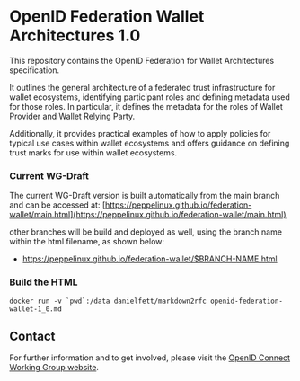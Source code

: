 # OpenID Federation Wallet Architectures 1.0

This repository contains the OpenID Federation for Wallet Architectures specification.

It outlines the general architecture of a federated trust infrastructure for wallet ecosystems, identifying participant roles and defining metadata used for those roles.
In particular, it defines the metadata for the roles of Wallet Provider and Wallet Relying Party.

Additionally, it provides practical examples of how to apply policies for typical use cases within wallet ecosystems and offers guidance on defining trust marks for use within wallet ecosystems.

### Current WG-Draft

The current WG-Draft version is built automatically from the main branch and can be accessed at: 
[https://peppelinux.github.io/federation-wallet/main.html](https://peppelinux.github.io/federation-wallet/main.html)

other branches will be build and deployed as well, using the branch name within the html filename, as shown below:

- https://peppelinux.github.io/federation-wallet/$BRANCH-NAME.html


### Build the HTML ###

```docker run -v `pwd`:/data danielfett/markdown2rfc openid-federation-wallet-1_0.md```

## Contact

For further information and to get involved, please visit the [OpenID Connect Working Group website](https://openid.net/wg/connect/).
